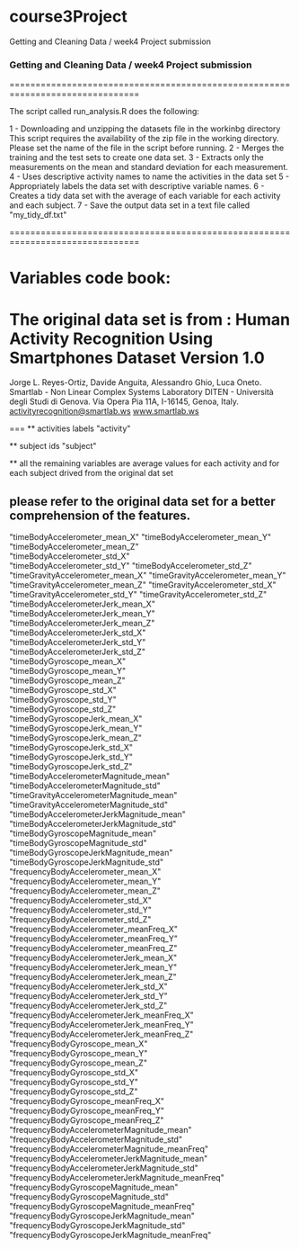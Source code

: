 # course3Project
Getting and Cleaning Data / week4 Project submission

### Getting and Cleaning Data / week4 Project submission

===============================================================================

The script called run_analysis.R does the following:

1 - Downloading and unzipping the datasets file in the workinbg directory
  This script requires the availability of the zip file in the working directory.
  Please set the name of the file in the script before running.
2 - Merges the training and the test sets to create one data set.
3 - Extracts only the measurements on the mean and standard deviation for each measurement.
4 - Uses descriptive activity names to name the activities in the data set
5 - Appropriately labels the data set with descriptive variable names.
6 - Creates a tidy data set with the average of each variable for each activity and each subject.
7 - Save the output data set in a text file called "my_tidy_df.txt"

===============================================================================

Variables code book:
===
The original data set is from : Human Activity Recognition Using Smartphones Dataset Version 1.0
===
Jorge L. Reyes-Ortiz, Davide Anguita, Alessandro Ghio, Luca Oneto.
Smartlab - Non Linear Complex Systems Laboratory
DITEN - Università degli Studi di Genova.
Via Opera Pia 11A, I-16145, Genoa, Italy.
activityrecognition@smartlab.ws
www.smartlab.ws

===
** activities labels
"activity"

** subject ids
"subject"

** all the remaining variables are average values for each activity and for each subject 
drived from the original dat set 

## please refer to the original data set for a better comprehension of the features.

"timeBodyAccelerometer_mean_X"
"timeBodyAccelerometer_mean_Y"
"timeBodyAccelerometer_mean_Z"                     
"timeBodyAccelerometer_std_X"                     
"timeBodyAccelerometer_std_Y"
"timeBodyAccelerometer_std_Z"
"timeGravityAccelerometer_mean_X"
"timeGravityAccelerometer_mean_Y"
"timeGravityAccelerometer_mean_Z"
"timeGravityAccelerometer_std_X"
"timeGravityAccelerometer_std_Y"
"timeGravityAccelerometer_std_Z"
"timeBodyAccelerometerJerk_mean_X"
"timeBodyAccelerometerJerk_mean_Y"
"timeBodyAccelerometerJerk_mean_Z"                 
"timeBodyAccelerometerJerk_std_X"                 
"timeBodyAccelerometerJerk_std_Y"                  
"timeBodyAccelerometerJerk_std_Z"                 
"timeBodyGyroscope_mean_X"                         
"timeBodyGyroscope_mean_Y"                        
"timeBodyGyroscope_mean_Z"                         
"timeBodyGyroscope_std_X"                         
"timeBodyGyroscope_std_Y"                          
"timeBodyGyroscope_std_Z"                         
"timeBodyGyroscopeJerk_mean_X"                     
"timeBodyGyroscopeJerk_mean_Y"                    
"timeBodyGyroscopeJerk_mean_Z"                     
"timeBodyGyroscopeJerk_std_X"                     
"timeBodyGyroscopeJerk_std_Y"                      
"timeBodyGyroscopeJerk_std_Z"                     
"timeBodyAccelerometerMagnitude_mean"              
"timeBodyAccelerometerMagnitude_std"              
"timeGravityAccelerometerMagnitude_mean"           
"timeGravityAccelerometerMagnitude_std"           
"timeBodyAccelerometerJerkMagnitude_mean"          
"timeBodyAccelerometerJerkMagnitude_std"          
"timeBodyGyroscopeMagnitude_mean"                  
"timeBodyGyroscopeMagnitude_std"                  
"timeBodyGyroscopeJerkMagnitude_mean"              
"timeBodyGyroscopeJerkMagnitude_std"              
"frequencyBodyAccelerometer_mean_X"                
"frequencyBodyAccelerometer_mean_Y"               
"frequencyBodyAccelerometer_mean_Z"                
"frequencyBodyAccelerometer_std_X"                
"frequencyBodyAccelerometer_std_Y"                 
"frequencyBodyAccelerometer_std_Z"                
"frequencyBodyAccelerometer_meanFreq_X"            
"frequencyBodyAccelerometer_meanFreq_Y"           
"frequencyBodyAccelerometer_meanFreq_Z"            
"frequencyBodyAccelerometerJerk_mean_X"           
"frequencyBodyAccelerometerJerk_mean_Y"            
"frequencyBodyAccelerometerJerk_mean_Z"           
"frequencyBodyAccelerometerJerk_std_X"             
"frequencyBodyAccelerometerJerk_std_Y"            
"frequencyBodyAccelerometerJerk_std_Z"             
"frequencyBodyAccelerometerJerk_meanFreq_X"       
"frequencyBodyAccelerometerJerk_meanFreq_Y"        
"frequencyBodyAccelerometerJerk_meanFreq_Z"       
"frequencyBodyGyroscope_mean_X"                    
"frequencyBodyGyroscope_mean_Y"                   
"frequencyBodyGyroscope_mean_Z"                    
"frequencyBodyGyroscope_std_X"                    
"frequencyBodyGyroscope_std_Y"                     
"frequencyBodyGyroscope_std_Z"                    
"frequencyBodyGyroscope_meanFreq_X"                
"frequencyBodyGyroscope_meanFreq_Y"               
"frequencyBodyGyroscope_meanFreq_Z"                
"frequencyBodyAccelerometerMagnitude_mean"        
"frequencyBodyAccelerometerMagnitude_std"          
"frequencyBodyAccelerometerMagnitude_meanFreq"    
"frequencyBodyAccelerometerJerkMagnitude_mean"     
"frequencyBodyAccelerometerJerkMagnitude_std"     
"frequencyBodyAccelerometerJerkMagnitude_meanFreq" 
"frequencyBodyGyroscopeMagnitude_mean"            
"frequencyBodyGyroscopeMagnitude_std"              
"frequencyBodyGyroscopeMagnitude_meanFreq"        
"frequencyBodyGyroscopeJerkMagnitude_mean"         
"frequencyBodyGyroscopeJerkMagnitude_std"         
"frequencyBodyGyroscopeJerkMagnitude_meanFreq"   
